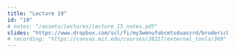 ```yaml
---
title: "Lecture 19"
id: "19"
# notes: "/assets/lectures/lecture_15_notes.pdf"
slides: "https://www.dropbox.com/scl/fi/my3wmnufobcmtsduaxzrd/broderick_lecture_19_to_share.pdf?rlkey=ia2p1tdbd5c4ty0v28li12aqx&dl=0"
# recording: "https://canvas.mit.edu/courses/28217/external_tools/369"
---
```

